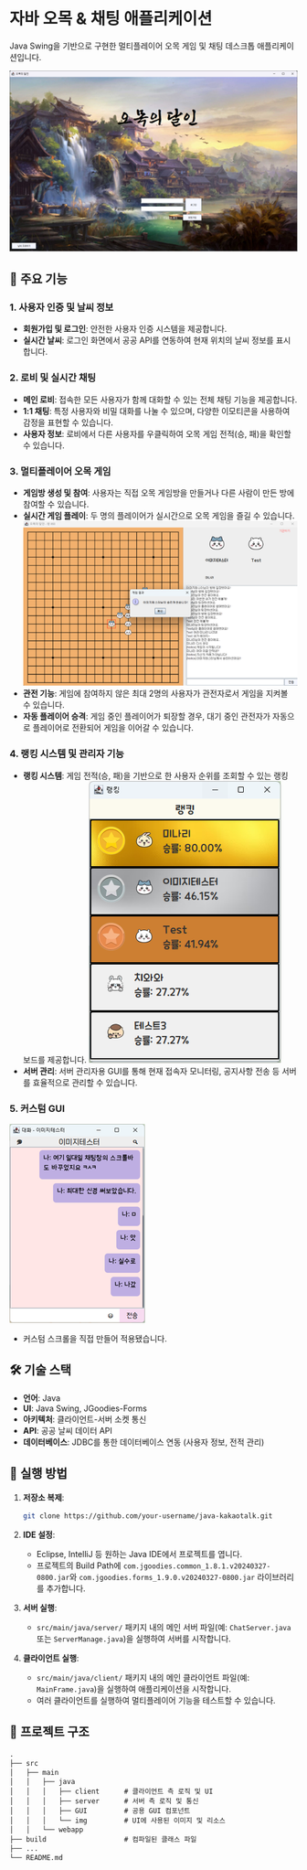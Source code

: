 # 자바 오목 & 채팅 애플리케이션

Java Swing을 기반으로 구현한 멀티플레이어 오목 게임 및 채팅 데스크톱 애플리케이션입니다.

![스크린샷](img/메인.png)

## 🌟 주요 기능

### 1. 사용자 인증 및 날씨 정보
- **회원가입 및 로그인**: 안전한 사용자 인증 시스템을 제공합니다.
- **실시간 날씨**: 로그인 화면에서 공공 API를 연동하여 현재 위치의 날씨 정보를 표시합니다.

### 2. 로비 및 실시간 채팅
- **메인 로비**: 접속한 모든 사용자가 함께 대화할 수 있는 전체 채팅 기능을 제공합니다.
- **1:1 채팅**: 특정 사용자와 비밀 대화를 나눌 수 있으며, 다양한 이모티콘을 사용하여 감정을 표현할 수 있습니다.
- **사용자 정보**: 로비에서 다른 사용자를 우클릭하여 오목 게임 전적(승, 패)을 확인할 수 있습니다.

### 3. 멀티플레이어 오목 게임
- **게임방 생성 및 참여**: 사용자는 직접 오목 게임방을 만들거나 다른 사람이 만든 방에 참여할 수 있습니다.
- **실시간 게임 플레이**: 두 명의 플레이어가 실시간으로 오목 게임을 즐길 수 있습니다.
![랭킹](img/게임진행.png)
- **관전 기능**: 게임에 참여하지 않은 최대 2명의 사용자가 관전자로서 게임을 지켜볼 수 있습니다.
- **자동 플레이어 승격**: 게임 중인 플레이어가 퇴장할 경우, 대기 중인 관전자가 자동으로 플레이어로 전환되어 게임을 이어갈 수 있습니다.

### 4. 랭킹 시스템 및 관리자 기능
- **랭킹 시스템**: 게임 전적(승, 패)을 기반으로 한 사용자 순위를 조회할 수 있는 랭킹 보드를 제공합니다.
![랭킹](img/랭킹.png)
- **서버 관리**: 서버 관리자용 GUI를 통해 현재 접속자 모니터링, 공지사항 전송 등 서버를 효율적으로 관리할 수 있습니다.

### 5. 커스텀 GUI
![랭킹](img/스크롤커스텀.png)
- 커스텀 스크롤을 직접 만들어 적용됐습니다.

## 🛠️ 기술 스택

- **언어**: Java
- **UI**: Java Swing, JGoodies-Forms
- **아키텍처**: 클라이언트-서버 소켓 통신
- **API**: 공공 날씨 데이터 API
- **데이터베이스**: JDBC를 통한 데이터베이스 연동 (사용자 정보, 전적 관리)

## 🚀 실행 방법

1. **저장소 복제**:
   ```bash
   git clone https://github.com/your-username/java-kakaotalk.git
   ```

2. **IDE 설정**:
   - Eclipse, IntelliJ 등 원하는 Java IDE에서 프로젝트를 엽니다.
   - 프로젝트의 Build Path에 `com.jgoodies.common_1.8.1.v20240327-0800.jar`와 `com.jgoodies.forms_1.9.0.v20240327-0800.jar` 라이브러리를 추가합니다.

3. **서버 실행**:
   - `src/main/java/server/` 패키지 내의 메인 서버 파일(예: `ChatServer.java` 또는 `ServerManage.java`)을 실행하여 서버를 시작합니다.

4. **클라이언트 실행**:
   - `src/main/java/client/` 패키지 내의 메인 클라이언트 파일(예: `MainFrame.java`)을 실행하여 애플리케이션을 시작합니다.
   - 여러 클라이언트를 실행하여 멀티플레이어 기능을 테스트할 수 있습니다.

## 📂 프로젝트 구조

```
.
├── src
│   ├── main
│   │   ├── java
│   │   │   ├── client      # 클라이언트 측 로직 및 UI
│   │   │   ├── server      # 서버 측 로직 및 통신
│   │   │   ├── GUI         # 공용 GUI 컴포넌트
│   │   │   └── img         # UI에 사용된 이미지 및 리소스
│   │   └── webapp
├── build                   # 컴파일된 클래스 파일
├── ...
└── README.md
```
